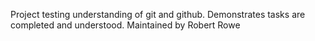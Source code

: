 Project testing understanding of git and github.
Demonstrates tasks are completed and understood.
Maintained by Robert Rowe
